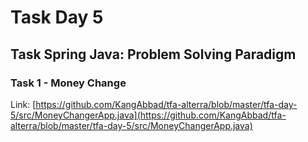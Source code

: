 # Task Day 5

## Task Spring Java: Problem Solving Paradigm

### Task 1 - Money Change

Link: [https://github.com/KangAbbad/tfa-alterra/blob/master/tfa-day-5/src/MoneyChangerApp.java](https://github.com/KangAbbad/tfa-alterra/blob/master/tfa-day-5/src/MoneyChangerApp.java)
